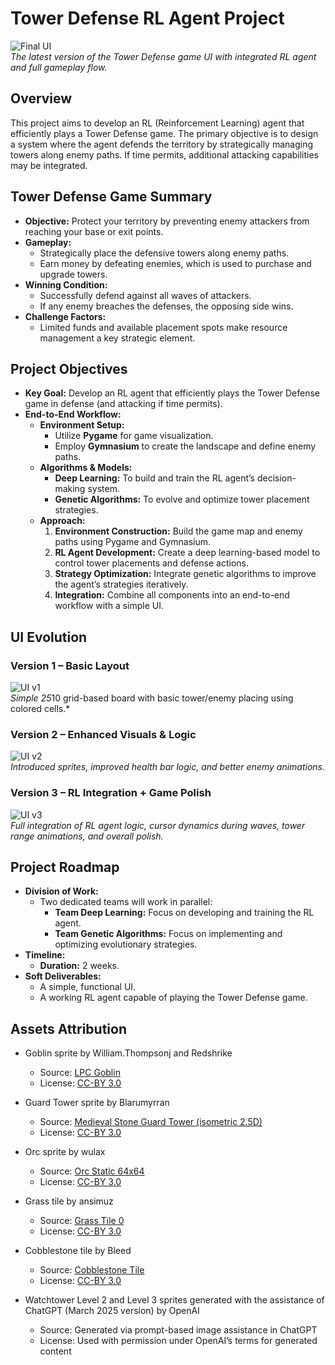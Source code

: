 # Tower Defense RL Agent Project

![Final UI](../Tower-Defence-Game/Q-learning/assets/v3.gif)  
*The latest version of the Tower Defense game UI with integrated RL agent and full gameplay flow.*

## Overview

This project aims to develop an RL (Reinforcement Learning) agent that efficiently plays a Tower Defense game. The primary objective is to design a system where the agent defends the territory by strategically managing towers along enemy paths. If time permits, additional attacking capabilities may be integrated.

## Tower Defense Game Summary

- **Objective:** Protect your territory by preventing enemy attackers from reaching your base or exit points.
- **Gameplay:**  
  - Strategically place the defensive towers along enemy paths.
  - Earn money by defeating enemies, which is used to purchase and upgrade towers.
- **Winning Condition:**  
  - Successfully defend against all waves of attackers.
  - If any enemy breaches the defenses, the opposing side wins.
- **Challenge Factors:**  
  - Limited funds and available placement spots make resource management a key strategic element.

## Project Objectives

- **Key Goal:** Develop an RL agent that efficiently plays the Tower Defense game in defense (and attacking if time permits).
- **End-to-End Workflow:**  
  - **Environment Setup:**  
    - Utilize **Pygame** for game visualization.
    - Employ **Gymnasium** to create the landscape and define enemy paths.
  - **Algorithms & Models:**  
    - **Deep Learning:** To build and train the RL agent’s decision-making system.
    - **Genetic Algorithms:** To evolve and optimize tower placement strategies.
  - **Approach:**  
    1. **Environment Construction:** Build the game map and enemy paths using Pygame and Gymnasium.
    2. **RL Agent Development:** Create a deep learning-based model to control tower placements and defense actions.
    3. **Strategy Optimization:** Integrate genetic algorithms to improve the agent’s strategies iteratively.
    4. **Integration:** Combine all components into an end-to-end workflow with a simple UI.

## UI Evolution

### Version 1 – Basic Layout
![UI v1](../Tower-Defence-Game/Q-learning/assets/v1.png)  
*Simple 25*10  grid-based board with basic tower/enemy placing using colored cells.*

### Version 2 – Enhanced Visuals & Logic
![UI v2](../Tower-Defence-Game/Q-learning/assets/v2.gif)  
*Introduced sprites, improved health bar logic, and better enemy animations.*

### Version 3 – RL Integration + Game Polish
![UI v3](../Tower-Defence-Game/Q-learning/assets/v3.gif)  
*Full integration of RL agent logic, cursor dynamics during waves, tower range animations, and overall polish.*

## Project Roadmap

- **Division of Work:**  
  - Two dedicated teams will work in parallel:
    - **Team Deep Learning:** Focus on developing and training the RL agent.
    - **Team Genetic Algorithms:** Focus on implementing and optimizing evolutionary strategies.
- **Timeline:**  
  - **Duration:** 2 weeks.
- **Soft Deliverables:**  
  - A simple, functional UI.
  - A working RL agent capable of playing the Tower Defense game.

## Assets Attribution

- Goblin sprite by William.Thompsonj and Redshrike  
  - Source: [LPC Goblin](https://opengameart.org/content/lpc-goblin)  
  - License: [CC-BY 3.0](https://creativecommons.org/licenses/by/3.0/)

- Guard Tower sprite by Blarumyrran  
  - Source: [Medieval Stone Guard Tower (isometric 2.5D)](https://opengameart.org/content/medieval-stone-guard-tower-isometric-25d)  
  - License: [CC-BY 3.0](https://creativecommons.org/licenses/by/3.0/)

- Orc sprite by wulax  
  - Source: [Orc Static 64x64](https://opengameart.org/content/orc-static-64x64)  
  - License: [CC-BY 3.0](https://creativecommons.org/licenses/by/3.0/)

- Grass tile by ansimuz  
  - Source: [Grass Tile 0](https://opengameart.org/content/grass-tile-0)  
  - License: [CC-BY 3.0](https://creativecommons.org/licenses/by/3.0/)

- Cobblestone tile by Bleed  
  - Source: [Cobblestone Tile](https://opengameart.org/content/cobblestone-tile)  
  - License: [CC-BY 3.0](https://creativecommons.org/licenses/by/3.0/)

- Watchtower Level 2 and Level 3 sprites generated with the assistance of ChatGPT (March 2025 version) by OpenAI  
  - Source: Generated via prompt-based image assistance in ChatGPT  
  - License: Used with permission under OpenAI’s terms for generated content
